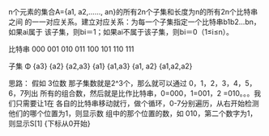 n个元素的集合A={a1, a2,……, an}的所有2n个子集和长度为n的所有2n个比特串之间
的一一对应关系。建立对应关系：为每一个子集指定一个比特串b1b2…bn，如果ai属于
该子集，则bi＝1；如果ai不属于该子集，则bi＝0（1≤i≤n）。

比特串  000     001     010      011      100       101       110          111

子集     Φ       {a3}     {a2}  {a2,a3}   {a1}   {a1,a3}  {a1, a2}  {a1,a2,a2}

思路： 假如 3位数 那子集数就是2^3个，那么就可以通过 0，1，2，3，4，5，6，7列出
所有的组合数，然后就是比作比特串，0=000，1=001，2 =010。。。我们只需要让1在
各自的比特串移动就行，做个循环，0-7分别遍历，从右开始检测他们的哪个位置为1，则显示数
组中的那个位置的数，如 010，第二个数字为1，则显示S[1] {下标从0开始}